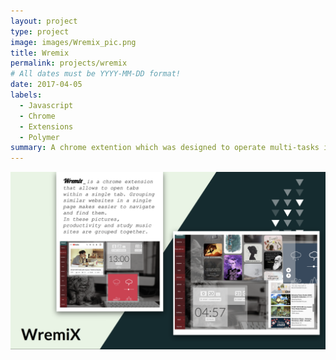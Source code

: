 ```yaml
---
layout: project
type: project
image: images/Wremix_pic.png
title: Wremix
permalink: projects/wremix
# All dates must be YYYY-MM-DD format!
date: 2017-04-05
labels:
  - Javascript
  - Chrome
  - Extensions
  - Polymer
summary: A chrome extention which was designed to operate multi-tasks in one tab. Aims to group websites with similar purpose together. WremiX makes accessing frequently used websites more comfortable and navigating a browser becomes less cluttered.
---
```


<img class="ui huge centered rounded image" src="../images/Wremix_des.png">
